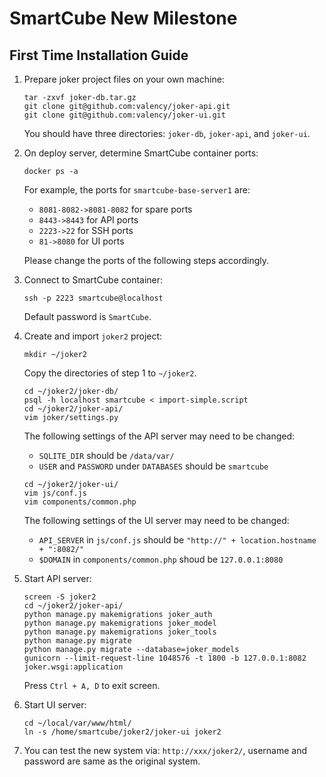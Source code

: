 # SmartCube New Milestone
## First Time Installation Guide
1. Prepare joker project files on your own machine:
	```
	tar -zxvf joker-db.tar.gz
	git clone git@github.com:valency/joker-api.git
	git clone git@github.com:valency/joker-ui.git
	```
	You should have three directories: `joker-db`, `joker-api`, and `joker-ui`.
	
1. On deploy server, determine SmartCube container ports:
	```
	docker ps -a
	```
	For example, the ports for `smartcube-base-server1` are:
	- `8081-8082->8081-8082` for spare ports
	- `8443->8443` for API ports
	- `2223->22` for SSH ports
	- `81->8080` for UI ports
	
	Please change the ports of the following steps accordingly.

1. Connect to SmartCube container: 
	```
	ssh -p 2223 smartcube@localhost
	```
	Default password is `SmartCube`.
	
1. Create and import `joker2` project:
	```
	mkdir ~/joker2
	```
	Copy the directories of step 1 to `~/joker2`.
	```
	cd ~/joker2/joker-db/
	psql -h localhost smartcube < import-simple.script
	cd ~/joker2/joker-api/
	vim joker/settings.py
	```
	The following settings of the API server may need to be changed:
	- `SQLITE_DIR` should be `/data/var/`
	- `USER` and `PASSWORD` under `DATABASES` should be `smartcube`
	
	```
	cd ~/joker2/joker-ui/
	vim js/conf.js
	vim components/common.php
	```
	The following settings of the UI server may need to be changed:
	- `API_SERVER` in `js/conf.js` should be `"http://" + location.hostname + ":8082/"`
	- `$DOMAIN` in `components/common.php` shoud be `127.0.0.1:8080`

1. Start API server:
	```
	screen -S joker2
	cd ~/joker2/joker-api/
	python manage.py makemigrations joker_auth
	python manage.py makemigrations joker_model
	python manage.py makemigrations joker_tools
	python manage.py migrate
	python manage.py migrate --database=joker_models
	gunicorn --limit-request-line 1048576 -t 1800 -b 127.0.0.1:8082 joker.wsgi:application
	```
	Press `Ctrl + A, D` to exit screen.
	
1. Start UI server:
	```
	cd ~/local/var/www/html/
	ln -s /home/smartcube/joker2/joker-ui joker2
	```

1. You can test the new system via: `http://xxx/joker2/`, username and password are same as the original system.
	